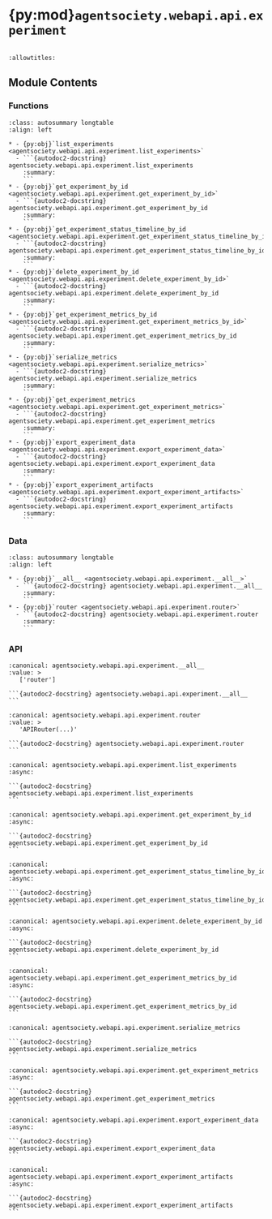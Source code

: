 # {py:mod}`agentsociety.webapi.api.experiment`

```{py:module} agentsociety.webapi.api.experiment
```

```{autodoc2-docstring} agentsociety.webapi.api.experiment
:allowtitles:
```

## Module Contents

### Functions

````{list-table}
:class: autosummary longtable
:align: left

* - {py:obj}`list_experiments <agentsociety.webapi.api.experiment.list_experiments>`
  - ```{autodoc2-docstring} agentsociety.webapi.api.experiment.list_experiments
    :summary:
    ```
* - {py:obj}`get_experiment_by_id <agentsociety.webapi.api.experiment.get_experiment_by_id>`
  - ```{autodoc2-docstring} agentsociety.webapi.api.experiment.get_experiment_by_id
    :summary:
    ```
* - {py:obj}`get_experiment_status_timeline_by_id <agentsociety.webapi.api.experiment.get_experiment_status_timeline_by_id>`
  - ```{autodoc2-docstring} agentsociety.webapi.api.experiment.get_experiment_status_timeline_by_id
    :summary:
    ```
* - {py:obj}`delete_experiment_by_id <agentsociety.webapi.api.experiment.delete_experiment_by_id>`
  - ```{autodoc2-docstring} agentsociety.webapi.api.experiment.delete_experiment_by_id
    :summary:
    ```
* - {py:obj}`get_experiment_metrics_by_id <agentsociety.webapi.api.experiment.get_experiment_metrics_by_id>`
  - ```{autodoc2-docstring} agentsociety.webapi.api.experiment.get_experiment_metrics_by_id
    :summary:
    ```
* - {py:obj}`serialize_metrics <agentsociety.webapi.api.experiment.serialize_metrics>`
  - ```{autodoc2-docstring} agentsociety.webapi.api.experiment.serialize_metrics
    :summary:
    ```
* - {py:obj}`get_experiment_metrics <agentsociety.webapi.api.experiment.get_experiment_metrics>`
  - ```{autodoc2-docstring} agentsociety.webapi.api.experiment.get_experiment_metrics
    :summary:
    ```
* - {py:obj}`export_experiment_data <agentsociety.webapi.api.experiment.export_experiment_data>`
  - ```{autodoc2-docstring} agentsociety.webapi.api.experiment.export_experiment_data
    :summary:
    ```
* - {py:obj}`export_experiment_artifacts <agentsociety.webapi.api.experiment.export_experiment_artifacts>`
  - ```{autodoc2-docstring} agentsociety.webapi.api.experiment.export_experiment_artifacts
    :summary:
    ```
````

### Data

````{list-table}
:class: autosummary longtable
:align: left

* - {py:obj}`__all__ <agentsociety.webapi.api.experiment.__all__>`
  - ```{autodoc2-docstring} agentsociety.webapi.api.experiment.__all__
    :summary:
    ```
* - {py:obj}`router <agentsociety.webapi.api.experiment.router>`
  - ```{autodoc2-docstring} agentsociety.webapi.api.experiment.router
    :summary:
    ```
````

### API

````{py:data} __all__
:canonical: agentsociety.webapi.api.experiment.__all__
:value: >
   ['router']

```{autodoc2-docstring} agentsociety.webapi.api.experiment.__all__
```

````

````{py:data} router
:canonical: agentsociety.webapi.api.experiment.router
:value: >
   'APIRouter(...)'

```{autodoc2-docstring} agentsociety.webapi.api.experiment.router
```

````

````{py:function} list_experiments(request: fastapi.Request) -> agentsociety.webapi.models.ApiResponseWrapper[typing.List[agentsociety.webapi.models.experiment.ApiExperiment]]
:canonical: agentsociety.webapi.api.experiment.list_experiments
:async:

```{autodoc2-docstring} agentsociety.webapi.api.experiment.list_experiments
```
````

````{py:function} get_experiment_by_id(request: fastapi.Request, exp_id: uuid.UUID) -> agentsociety.webapi.models.ApiResponseWrapper[agentsociety.webapi.models.experiment.ApiExperiment]
:canonical: agentsociety.webapi.api.experiment.get_experiment_by_id
:async:

```{autodoc2-docstring} agentsociety.webapi.api.experiment.get_experiment_by_id
```
````

````{py:function} get_experiment_status_timeline_by_id(request: fastapi.Request, exp_id: uuid.UUID) -> agentsociety.webapi.models.ApiResponseWrapper[typing.List[agentsociety.webapi.models.experiment.ApiTime]]
:canonical: agentsociety.webapi.api.experiment.get_experiment_status_timeline_by_id
:async:

```{autodoc2-docstring} agentsociety.webapi.api.experiment.get_experiment_status_timeline_by_id
```
````

````{py:function} delete_experiment_by_id(request: fastapi.Request, exp_id: uuid.UUID)
:canonical: agentsociety.webapi.api.experiment.delete_experiment_by_id
:async:

```{autodoc2-docstring} agentsociety.webapi.api.experiment.delete_experiment_by_id
```
````

````{py:function} get_experiment_metrics_by_id(db: sqlalchemy.ext.asyncio.AsyncSession, exp_id: uuid.UUID) -> typing.Tuple[bool, typing.Dict[str, typing.List[agentsociety.webapi.models.metric.ApiMLflowMetric]]]
:canonical: agentsociety.webapi.api.experiment.get_experiment_metrics_by_id
:async:

```{autodoc2-docstring} agentsociety.webapi.api.experiment.get_experiment_metrics_by_id
```
````

````{py:function} serialize_metrics(metrics_by_key: typing.Dict[str, typing.List[agentsociety.webapi.models.metric.ApiMLflowMetric]]) -> typing.Dict[str, typing.List[dict]]
:canonical: agentsociety.webapi.api.experiment.serialize_metrics

```{autodoc2-docstring} agentsociety.webapi.api.experiment.serialize_metrics
```
````

````{py:function} get_experiment_metrics(request: fastapi.Request, exp_id: uuid.UUID) -> agentsociety.webapi.models.ApiResponseWrapper[typing.Dict[str, typing.List[agentsociety.webapi.models.metric.ApiMLflowMetric]]]
:canonical: agentsociety.webapi.api.experiment.get_experiment_metrics
:async:

```{autodoc2-docstring} agentsociety.webapi.api.experiment.get_experiment_metrics
```
````

````{py:function} export_experiment_data(request: fastapi.Request, exp_id: uuid.UUID) -> fastapi.responses.StreamingResponse
:canonical: agentsociety.webapi.api.experiment.export_experiment_data
:async:

```{autodoc2-docstring} agentsociety.webapi.api.experiment.export_experiment_data
```
````

````{py:function} export_experiment_artifacts(request: fastapi.Request, exp_id: uuid.UUID) -> fastapi.responses.StreamingResponse
:canonical: agentsociety.webapi.api.experiment.export_experiment_artifacts
:async:

```{autodoc2-docstring} agentsociety.webapi.api.experiment.export_experiment_artifacts
```
````
